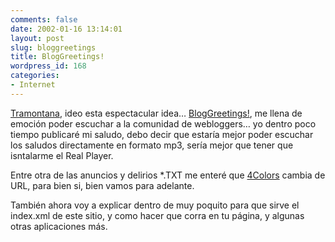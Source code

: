 ```yaml
---
comments: false
date: 2002-01-16 13:14:01
layout: post
slug: bloggreetings
title: BlogGreetings!
wordpress_id: 168
categories:
- Internet
---
```


[Tramontana](http://www.blogpocket.com), ideo esta espectacular idea… [BlogGreetings!](http://www.blogpocket.com/greetings.htm), me llena de emoción poder escuchar a la comunidad de webloggers… yo dentro poco tiempo publicaré mi saludo, debo decir que estaría mejor poder escuchar los saludos directamente en formato mp3, sería mejor que tener que isntalarme el Real Player.  

  

Entre otra de las anuncios y delirios *.TXT me enteré que [4Colors](http://www.4colors.net/) cambia de URL, para bien si, bien vamos para adelante.  

  

También ahora voy a explicar dentro de muy poquito para que sirve el index.xml de este sitio, y como hacer que corra en tu página, y algunas otras aplicaciones más.




 
